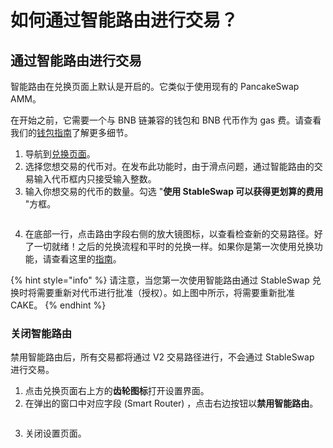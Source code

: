 # 如何通过智能路由进行交易？

## 通过智能路由进行交易&#x20;

智能路由在兑换页面上默认是开启的。它类似于使用现有的 PancakeSwap AMM。&#x20;

在开始之前，它需要一个与 BNB 链兼容的钱包和 BNB 代币作为 gas 费。请查看我们的[钱包指南](../../../master/get-started/wallet-guide.md)了解更多细节。

1. 导航到[兑换页面](https://pancakeswap.finance/swap#/swaphttps://pancakeswap.finance/swap#/swap)。&#x20;
2. 选择您想交易的代币对。在发布此功能时，由于滑点问题，通过智能路由的交易输入代币框内只接受输入整数。
3. 输入你想交易的代币的数量。勾选 "**使用 StableSwap 可以获得更划算的费用** "方框。

<div align="left">

<figure><img src="../../../.gitbook/assets/Smart Router 1.png" alt=""><figcaption></figcaption></figure>

</div>

4. 在底部一行，点击路由字段右侧的放大镜图标，以查看检查新的交易路径。好了一切就绪！之后的兑换流程和平时的兑换一样。如果你是第一次使用兑换功能，请查看这里的[指南](../ru-he-jin-hang-jiao-yi.md)。

{% hint style="info" %}
请注意，当您第一次使用智能路由通过 StableSwap 兑换时将需要重新对代币进行批准（授权）。如上图中所示，将需要重新批准 CAKE。
{% endhint %}

### 关闭智能路由

禁用智能路由后，所有交易都将通过 V2 交易路径进行，不会通过 StableSwap 进行交易。

1. 点击兑换页面右上方的**齿轮图标**打开设置界面。&#x20;
2. 在弹出的窗口中对应字段 (Smart Router) ，点击右边按钮以**禁用智能路由**。

<div align="left">

<figure><img src="../../../.gitbook/assets/Smart Router 3 EN original.png" alt=""><figcaption></figcaption></figure>

</div>

3. 关闭设置页面。
